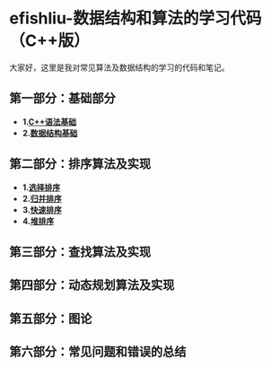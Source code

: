 # efishliu-数据结构和算法的学习代码（C++版）
大家好，这里是我对常见算法及数据结构的学习的代码和笔记。

## 第一部分：基础部分
* **1.[C++语法基础]("")**
* **2.[数据结构基础]("")**

## 第二部分：排序算法及实现
* **1.[选择排序]("")**
* **2.[归并排序]("")**
* **3.[快速排序]("")**
* **4.[堆排序]("")**

## 第三部分：查找算法及实现

## 第四部分：动态规划算法及实现

## 第五部分：图论

## 第六部分：常见问题和错误的总结
